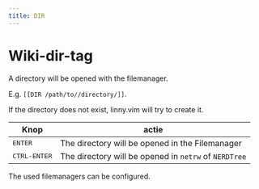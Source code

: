 ```yaml
---
title: DIR
---
```


# Wiki-dir-tag

A directory will be opened with the filemanager.

E.g. ````[[DIR /path/to//directory/]]````. 

If the directory does not exist, linny.vim will try to create it.

| Knop                 | actie                                                 |
|----------------------|-------------------------------------------------------|
| <kbd>ENTER<kbd>      | The directory will be opened in the Filemanager       |
| <kbd>CTRL-ENTER<kbd> | The directory will be opened in `netrw` of `NERDTree` |

The used filemanagers can be configured.

